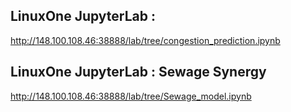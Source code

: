 ## LinuxOne JupyterLab : 
http://148.100.108.46:38888/lab/tree/congestion_prediction.ipynb

## LinuxOne JupyterLab : Sewage Synergy 
http://148.100.108.46:38888/lab/tree/Sewage_model.ipynb
